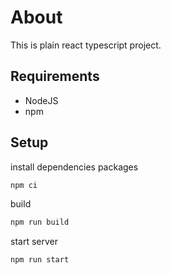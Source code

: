 # About

This is plain react typescript project.

## Requirements

- NodeJS
- npm

## Setup

install dependencies packages

```bash
npm ci
```

build

```bash
npm run build
```

start server

```bash
npm run start
```
